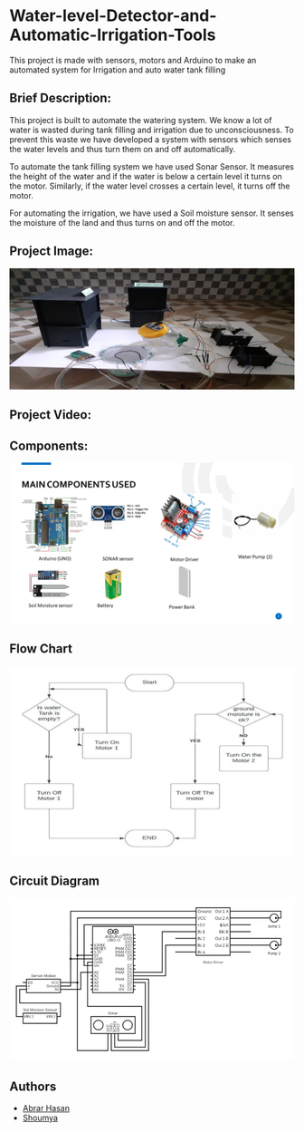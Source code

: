 # Water-level-Detector-and-Automatic-Irrigation-Tools
This project is made with sensors, motors and Arduino to make an automated system for Irrigation and auto water tank filling

## Brief Description:
This project is built to automate the watering system. We know a lot of water is wasted during tank filling and irrigation due to unconsciousness. To prevent this waste we have developed a system with sensors which senses the water levels and thus turn them on and off automatically.

  To automate the tank filling system we have used Sonar Sensor. It measures the height of the water and if the water is below a certain level it turns on the motor.       Similarly, if the water level crosses a certain level, it turns off the motor.
  
   For automating the irrigation, we have used a Soil moisture sensor. It senses the moisture of the land and thus turns on and off the motor. 
 
## Project Image:
<img src="https://github.com/abrarhasan3/Water-level-Detector-and-Automatic-Irrigation-Tools/blob/main/Image%20And%20Video/Project%20Image.jpg">

## Project Video:


## Components:
<img src="https://github.com/abrarhasan3/Water-level-Detector-and-Automatic-Irrigation-Tools/blob/main/Image%20And%20Video/Peripheral%20Presentation.png">

## Flow Chart
<img src="https://github.com/abrarhasan3/Water-level-Detector-and-Automatic-Irrigation-Tools/blob/main/Image%20And%20Video/Flow%20Chart.jpg">

## Circuit Diagram
<img src="https://github.com/abrarhasan3/Water-level-Detector-and-Automatic-Irrigation-Tools/blob/main/Image%20And%20Video/Circuit%20Diagram.png">


## Authors

- [Abrar Hasan](https://github.com/abrarhasan3)
- [Shoumya](https://github.com/shoumyachoudhury)




